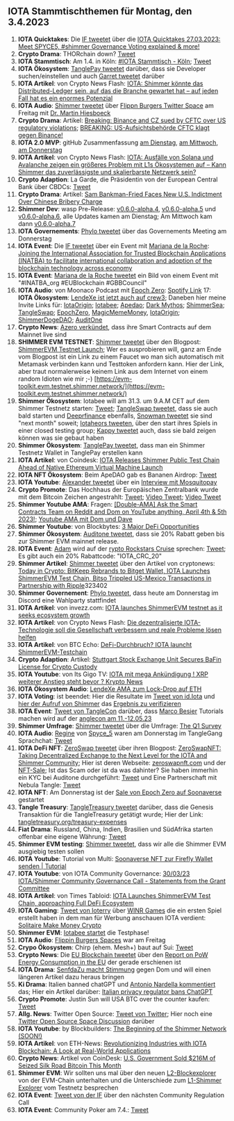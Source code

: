 ## IOTA Stammtischthemen für Montag, den 3.4.2023

1. **IOTA Quicktakes**: Die [IF tweetet](https://twitter.com/iota/status/1640277568594010113?s=20) über die [IOTA Quicktakes 27.03.2023: Meet SPYCE5, #shimmer Governance Voting explained & more!](https://www.youtube.com/watch?v=zW0Mbpuy5dI)
2. **Crypto Drama**: THORchain down? [Tweet](https://twitter.com/THORChain/status/1640569760974008320?s=20)
3. **IOTA Stammtisch**: Am 1.4. in Köln: [#IOTA Stammtisch - Köln](https://www.meetup.com/de-DE/the-future-of-web3-iota-stammtisch-koln/events/291792068/); [Tweet](https://twitter.com/IotaPunks_71/status/1639938776083439617?s=20)
4. **IOTA Ökosystem**: [TanglePay tweetet](https://twitter.com/tanglepaycom/status/1640619228717002752?s=20) darüber, dass sie Developer suchen/einstellen und auch [Garret tweetet](https://twitter.com/GarrettBullish/status/1640620200784703489?s=20) darüber
5. **IOTA Artikel**: von Crypto News Flash: [IOTA: Shimmer könnte das Distributed-Ledger sein, auf das die Branche gewartet hat – auf jeden Fall hat es ein enormes Potenzial](https://www.crypto-news-flash.com/de/iota-shimmer-koennte-das-distributed-ledger-sein-auf-das-die-branche-gewartet-hat-auf-jeden-fall-hat-es-ein-enormes-potenzial/?feed_id=14129&_unique_id=64215bd1c5814)
6. **IOTA Audio**: [Shimmer tweetet](https://twitter.com/shimmernet/status/1640368147738796032?s=20) über [Flippn Burgers Twitter Space](https://twitter.com/i/spaces/1rmGPkOLNmmKN) am Freitag mit [Dr. Martin Hiesboeck](https://twitter.com/MHiesboeck)
7. **Crypto Drama**: Artikel: [Breaking: Binance and CZ sued by CFTC over US regulatory violations](https://cointelegraph.com/news/binance-and-cz-sued-by-cftc-over-us-regulatory-violations); [BREAKING: US-Aufsichtsbehörde CFTC klagt gegen Binance!](https://www.blocktrainer.de/breaking-us-aufsichtsbehoerde-cftc-klagt-gegen-binance/)
8. **IOTA 2.0 MVP**: gitHub Zusammenfassung [am Dienstag](https://twitter.com/id_iota/status/1640668392658182144?s=20), [am Mittwoch](https://twitter.com/id_iota/status/1641001492810457088?s=20), [am Donnerstag](https://twitter.com/id_iota/status/1641355149577957376?s=20)
9. **IOTA Artikel**: von Crypto News Flash: [IOTA: Ausfälle von Solana und Avalanche zeigen ein größeres Problem mit L1s Ökosystemen auf – Kann Shimmer das zuverlässigste und skalierbarste Netzwerk sein?](https://www.crypto-news-flash.com/de/iota-ausfaelle-von-solana-und-avalanche-zeigen-ein-groesseres-problem-mit-l1s-oekosystemen-auf-kann-shimmer-das-zuverlaessigste-und-skalierbarste-netzwerk-sein/?feed_id=14157&_unique_id=6421fa642e520)
10. **Crypto Adaption**: La Garde, die Präsidentin von der European Central Bank über CBDCs: [Tweet](https://twitter.com/WatcherGuru/status/1640531089751171073?s=20)
11. **Crypto Drama**: Artikel: [Sam Bankman-Fried Faces New U.S. Indictment Over Chinese Bribery Charge](https://www.coindesk.com/policy/2023/03/28/sam-bankman-fried-faces-new-us-indictment-over-chinese-bribery/)
12. **Shimmer Dev**: wasp Pre-Release: [v0.6.0-alpha.4](https://github.com/iotaledger/wasp/releases/tag/v0.6.0-alpha.4), [v0.6.0-alpha.5](https://github.com/iotaledger/wasp/releases/tag/v0.6.0-alpha.5) und [v0.6.0-alpha.6](https://github.com/iotaledger/wasp/releases/tag/v0.6.0-alpha.6), alle Updates kamen am Dienstag; Am Mittwoch kam dann [v0.6.0-alpha.7](https://github.com/iotaledger/wasp/releases/tag/v0.6.0-alpha.7)
13. **IOTA Governements**: [Phylo tweetet](https://twitter.com/PhyloIota/status/1640662089734963200?s=20) über das Governements Meeting am Donnerstag
14. **IOTA Event**: Die [IF tweetet](https://twitter.com/iota/status/1640715375066374144?s=20) über ein Event mit [Mariana de la Roche](https://twitter.com/Marianadlrw): [Joining the International Association for Trusted Blockchain Applications (INATBA) to facilitate international collaboration and adoption of the blockchain technology across economy](https://eufordigital.eu/joining-the-international-association-for-trusted-blockchain-applications-inatba-to-facilitate-international-collaboration-and-adoption-of-the-blockchain-technology-across-economy/)
15. **IOTA Event**: [Mariana de la Roche tweetet](https://twitter.com/Marianadlrw/status/1640811138408411136?s=20) ein Bild von einem Event mit "#INATBA_org #EUBlockchain #GBBCouncil"
16. **IOTA Audio**: von Moonaco Podcast mit [Epoch Zero](https://twitter.com/Epoch_0): [Spotify Link](https://open.spotify.com/episode/4ARWVDxD00xu1gHxTAYvCp?si=mxP3W2ezTrCyLGUgE-Xy7w)
17: **IOTA Ökosystem**: [LendeXe ist jetzt auch auf crew3](https://crew3.xyz/c/lendexe/invite/JjmN_EWFO57-6x96pZIUd); Daneben hier meine Invite Links für: [IotaOrigin](https://crew3.xyz/c/iotaorigin/invite/5vVlxl2KveF-F54z7q3oH); [Iotabee](https://crew3.xyz/c/iotabee/invite/FVdSVGyXDZlwCS9-iFn0I); [Apedao](https://crew3.xyz/c/apedao/invite/ZJSsF_9xlW7mGQADs5BPF); [Dark Mythos](https://crew3.xyz/c/darkmythos/invite/h6bXztIVUS5Jyhttft4Bk); [ShimmerSea](https://crew3.xyz/c/shimmersea/invite/zikW2A__rIouDMx9vBQzD); [TangleSwap](https://crew3.xyz/c/tangleswap/invite/pVrE2fLBcGn05ZpVvaMD-); [EpochZero](https://crew3.xyz/c/epochzero/invite/OyNIakiVzxWOMuCGrpJ7q), [MagicMemeMoney](https://crew3.xyz/c/magicmememoney/invite/VYVZ-tf4UdxpBznW-VOrQ), [IotaOrigin](https://crew3.xyz/c/iotaorigin/invite/5vVlxl2KveF-F54z7q3oH); [ShimmerDogeDAO](https://crew3.xyz/c/shimmerdogedao/invite/-VPz3W6FhujMdJW180V3w); [AuditOne](https://crew3.xyz/c/auditone/invite/iyknuS0RJo9pX7iroP0CW)
18. **Crypto News**: [Azero verkündet](https://twitter.com/Aleph__Zero/status/1641024218404904960?s=20), dass ihre Smart Contracts auf dem Mainnet live sind
19. **SHIMMER EVM TESTNET**: [Shimmer tweetet](https://twitter.com/shimmernet/status/1641062661914804228?s=20) über den Blogpost: [ShimmerEVM Testnet Launch](https://blog.shimmer.network/shimmerevm-testnet-launch/); Wer es ausprobieren will, ganz am Ende vom Blogpost ist ein Link zu einem Faucet wo man sich automatisch mit Metamask verbinden kann und Testtoken anfordern kann. Hier der Link, aber traut normalerweise keinem Link aus dem Internet von einem random Idioten wie mir ;-) [https://evm-toolkit.evm.testnet.shimmer.network/](https://evm-toolkit.evm.testnet.shimmer.network/)
20. **Shimmer Ökosystem**: Iotabee will am 31.3. um 9.A.M CET auf dem Shimmer Testnetz starten: [Tweet](https://twitter.com/iotabee/status/1641064223806574598?s=20); [TangleSwap tweetet](https://twitter.com/tangleswap/status/1641071264365268992?s=20), dass sie auch bald starten und [Deeprfinance]() ebenfalls, [Snowman tweetet](https://twitter.com/SnowMan_Finance/status/1641069692315115522?s=20) sie sind "next month" soweit; [Iotaheors tweeten](https://twitter.com/IotaHeroes/status/1641382468426125312?s=20), über den start ihres Spiels in einer closed testing group; [Kappy tweetet](https://twitter.com/Rob_Daykin/status/1641063440096677888?s=20) auch, dass sie bald zeigen können was sie gebaut haben
21. **Shimmer Ökosystem**: [TanglePay tweetet](https://twitter.com/tanglepaycom/status/1641071960670220288?s=20), dass man ein Shimmer Testnetz Wallet in TanglePay erstellen kann
22. **IOTA Artikel**: von Coindesk: [IOTA Releases Shimmer Public Test Chain Ahead of Native Ethereum Virtual Machine Launch](https://www.coindesk.com/tech/2023/03/29/iota-releases-shimmer-public-test-chain-ahead-of-native-ethereum-virtual-machine-launch/)
23. **IOTA NFT Ökosystem**: Beim ApeDAO gab es Bananen Airdrop: [Tweet](https://twitter.com/iotapes/status/1641077766824030211?s=20)
24. **IOTA Youtube**: [Alexander tweetet](https://twitter.com/shortaktien/status/1641083527557963776?s=20) über ein [Interview mit Mosquitopay](https://youtu.be/cc1D5kQcuGQ)
25. **Crypto Promote**: Das Hochhaus der Europäischen Zentralbank wurde mit dem Bitcoin Zeichen angestrahlt: [Tweet](https://twitter.com/WatcherGuru/status/1641192397961846787?s=20); [Video Tweet](https://twitter.com/btcecho/status/1641149877617819668?s=20); [Video Tweet](https://twitter.com/BitcoinMemeHub/status/1641311562123059200?s=20)
26. **Shimmer Youtube AMA**: Fragen: [[Double-AMA] Ask the Smart Contracts Team on Reddit and Dom on YouTube anything, April 4th & 5th 2023!](https://www.reddit.com/r/Iota/comments/125ozrx/doubleama_ask_the_smart_contracts_team_on_reddit/); [Youtube AMA mit Dom und Dave](https://www.youtube.com/watch?v=eklFukSb69o)
27. **Shimmer Youtube**: von Blockbytes: [3 Major DeFi Opportunities](https://www.youtube.com/live/iCgQx4ThmR4?feature=share&t=3588)
28. **Shimmer Ökosystem**: [Auditone tweetet](https://twitter.com/auditone_team/status/1641340686795522048?s=20), dass sie 20% Rabatt geben bis zur Shimmer EVM mainnet release.
29. **IOTA Event**: [Adam](https://twitter.com/Schpoopel) wird auf der [rypto Rockstars Cruise](https://crypto-rockstars.com/) sprechen: [Tweet](https://twitter.com/Schpoopel/status/1641154870051782658?s=20); Es gibt auch ein 20% Rabattcode: "IOTA_CRC_20"
30. **Shimmer Artikel**: [Shimmer tweetet](https://twitter.com/shimmernet/status/1641347180190392320?s=20) über den Artikel von cryptonews: [Today in Crypto: BitKeep Rebrands to Bitget Wallet, IOTA Launches ShimmerEVM Test Chain, Bitso Trippled US-Mexico Transactions in Partnership with Ripple](https://cryptonews.com/news/today-in-crypto-bitkeep-rebrands-to-bitget-wallet-iota-launches-shimmerevm-test-chain-bitso-trippled-us-mexico-transactions-in-partnership-with-ripple.htm)323402
31. **Shimmer Governement**: [Phylo tweetet](https://twitter.com/PhyloIota/status/1641348951692697601?s=20), dass heute am Donnerstag im Discord eine Wahlparty stattfindet
32. **IOTA Artikel**: von invezz.com: [IOTA launches ShimmerEVM testnet as it seeks ecosystem growth](https://invezz.com/news/2023/03/29/iota-launches-shimmerevm-testnet-as-it-seeks-ecosystem-growth/)
33. **IOTA Artikel**: von Crypto News Flash: [Die dezentralisierte IOTA-Technologie soll die Gesellschaft verbessern und reale Probleme lösen helfen](https://www.crypto-news-flash.com/de/die-dezentralisierte-iota-technologie-soll-die-gesellschaft-verbessern-und-reale-probleme-loesen-helfen/)
34. **IOTA Artikel**: von BTC Echo: [DeFi-Durchbruch? IOTA launcht ShimmerEVM-Testchain](https://www.btc-echo.de/news/defi-durchbruch-iota-launcht-shimmerevm-testchain-161575/)
35. **Crypto Adaption**: Artikel: [Stuttgart Stock Exchange Unit Secures BaFin License for Crypto Custody](https://www.coindesk.com/business/2023/03/30/stuttgart-stock-exchange-unit-secures-bafin-license-for-crypto-custody/)
36. **IOTA Youtube**: von Its Gigo TV: [IOTA mit mega Ankündigung ! XRP weiterer Anstieg steht bevor ? Krypto News](https://www.youtube.com/watch?v=_J9Bzigapc0)
37. **IOTA Ökosystem Audio**: [LendeXe AMA zum Lock-Drop auf ETH](https://twitter.com/LendeXeFinance/status/1638940269050761216?s=20)
38. **IOTA Voting**: ist beendet: Hier die Resultate im [Tweet von id.Iota](https://twitter.com/id_iota/status/1641430297442160642?s=20) und [hier der Aufruf von Shimmer](https://twitter.com/shimmernet/status/1641429065595777024?s=20) das [Ergebnis zu verifizieren](https://github.com/iota-community/Shimmer-governance-participation-events/pull/4)
39. **IOTA Event**: [Tweet von TangleCon](https://twitter.com/TangleCon/status/1641443342641946627?s=20) darüber, dass [Marco Besier](https://twitter.com/marcobesier) Tutorials machen wird auf der [anglecon am 11.-12.05.23](https://www.tanglecon.com/)
40. **Shimmer Umfrage**: [Shimmer tweetet](https://twitter.com/shimmernet/status/1641470348360142850?s=20) über die Umfrage: [The Q1 Survey](https://tally.so/r/3jera4)
41. **IOTA Audio**: [Regine](https://twitter.com/Energine) von [Spyce_5](https://twitter.com/SPYCE_5) waren am Donnerstag im TangleGang Sprachchat: [Tweet](https://twitter.com/GangTangleTalk/status/1641418805342801920?s=20)
42. **IOTA DeFi NFT**: [ZeroSwap tweetet](https://twitter.com/ZeroSwapNFT/status/1641488988757274647?s=20) über ihren Blogpost: [ZeroSwapNFT: Taking Decentralized Exchange to the Next Level for the IOTA and Shimmer Community](https://medium.com/@info_13019/zeroswapnft-taking-decentralized-exchange-to-the-next-level-for-the-iota-and-shimmer-community-dfa158902176); Hier ist deren Webseite: [zeroswapnft.com](https://zeroswapnft.com/) und der [NFT-Sale](https://soonaverse.com/collection/0x62cedc601bcf4ac826f2989454142c38858810ef); Ist das Scam oder ist da was dahinter? Sie haben immerhin ein KYC bei Auditone durchgeführt: [Tweet](https://twitter.com/ZeroSwapNFT/status/1641877152504197121?s=20) und Eine Partnerschaft mit Nebula Tangle: [Tweet](https://twitter.com/NebulaTangle/status/1642111835687079938?s=20)
43. **IOTA NFT**: Am Donnerstag ist der [Sale von Epoch Zero auf Soonaverse](https://soonaverse.com/nft/0x6ca7536613782b8750c72307c9f8b1803905ce26) gestartet
44. **Tangle Treasury**: [TangleTreasury tweetet](https://twitter.com/TangleTreasury/status/1641509746632011776?s=20) darüber, dass die Genesis Transaktion für die TangleTreasury getätigt wurde; Hier der Link: [tangletreasury.org/treasury-expenses](https://www.tangletreasury.org/treasury-expenses)
45. **Fiat Drama**: Russland, China, Indien, Brasilien und SüdAfrika starten offenbar eine eigene Währung: [Tweet](https://twitter.com/WatcherGuru/status/1641655197595213827?s=20)
46. **Shimmer EVM testing**: [Shimmer tweetet](https://twitter.com/shimmernet/status/1641696836900515840?s=20), dass wir alle die Shimmer EVM ausgiebig testen sollen
47. **IOTA Youtube**: Tutorial von Multi: [Soonaverse NFT zur Firefly Wallet senden | Tutorial](https://www.youtube.com/watch?v=X8VyL792b_k)
48. **IOTA Youtube**: von IOTA Community Governance: [30/03/23 IOTA/Shimmer Community Governance Call - Statements from the Grant Committee](https://www.youtube.com/watch?v=fnKiScoOkQs)
49. **IOTA Artikel**: von Times Tabloid: [IOTA Launches ShimmerEVM Test Chain, approaching Full DeFi Ecosystem](https://timestabloid.com/iota-launches-shimmerevm-test-chain-approaching-full-defi-ecosystem/)
50. **IOTA Gaming**: [Tweet von Ioterry](https://twitter.com/io_terry/status/1641542598212096000?s=20) über [WINR Games](https://play.google.com/store/apps/developer?id=WINR+Games+Inc) die ein ersten Spiel erstellt haben in dem man für Werbung anschauen IOTA verdient: [Solitaire Make Money Crypto](https://play.google.com/store/apps/details?id=com.winrgames.solitaire2&pli=1)
51. **Shimmer EVM**: [Iotabee startet](https://twitter.com/iotabee/status/1641730156535357441?s=20) die Testphase! 
52. **IOTA Audio**: [Flippin Burgers Spaces](https://twitter.com/MHiesboeck/status/1641797336018956289?s=20) war am Freitag
53. **Crypo Ökosystem**: Chirp (ehem. Mesh+) baut auf Sui: [Tweet](https://twitter.com/ChirpIoT/status/1641804954146050048?s=20)
54. **Crypto News**: Die [EU Blockchain tweetet](https://twitter.com/EUBlockchain/status/1641781717886279683?s=20) über den [Report on PoW Energy Consumption in the EU](https://www.eublockchainforum.eu/news/report-pow-energy-consumption-eu?pk_campaign=reports&pk_source=twitter&pk_medium=social) der gerade erschienen ist
55. **IOTA Drama**: [SenfdaZu macht Stimmung](https://twitter.com/SenfdaTzu/status/1641818493682155520?s=20) gegen Dom und will einen längeren Artikel dazu heraus bringen
56. **Ki Drama**: Italien banned chatGPT und [Antonio Nardella kommentiert](https://twitter.com/antonionardella/status/1641845129840304128?s=20) das; Hier ein Artikel darüber: [Italian privacy regulator bans ChatGPT](https://www.politico.eu/article/italian-privacy-regulator-bans-chatgpt/)
57. **Crypto Promote**: Justin Sun will USA BTC over the counter kaufen: [Tweet](https://twitter.com/justinsuntron/status/1641862563662282753?s=20)
58. **Allg. News**: Twitter Open Source: [Tweet von Twitter](https://twitter.com/TwitterEng/status/1641872259320274944?s=20); Hier noch eine [Twitter Open Source Space Discussion](https://twitter.com/elonmusk/status/1641880448061120513?s=20) darüber
59. **IOTA Youtube**: by Blockbuilders: [The Beginning of the Shimmer Network (SOON!)](https://www.youtube.com/watch?v=TM44azKPXtU)
60. **IOTA Artikel**: von ETH-News: [Revolutionizing Industries with IOTA Blockchain: A Look at Real-World Applications](https://www.ethnews.com/revolutionizing-industries-with-iota-blockchain-a-look-at-real-world-applications/)
61. **Crypto News**: Artikel von CoinDesk: [U.S. Government Sold $216M of Seized Silk Road Bitcoin This Month](https://www.coindesk.com/business/2023/03/31/us-government-sold-216m-of-seized-silk-road-bitcoin-this-month/)
62. **Shimmer EVM**: Wir sollten uns mal über den neuen [L2-Blockexplorer](https://explorer.evm.testnet.shimmer.network/) von der EVM-Chain unterhalten und die Unterschiede zum [L1-Shimmer Explorer](https://explorer.iota.org/testnet) vom Testnetz besprechen
63. **IOTA Event**: [Tweet von der IF](https://twitter.com/iota/status/1641757240045584384?s=20) über den nächsten Community Regulation Call
64. **IOTA Event**: Community Poker am 7.4.: [Tweet](https://twitter.com/IotaPunks_71/status/1642067681061879808?s=20)

